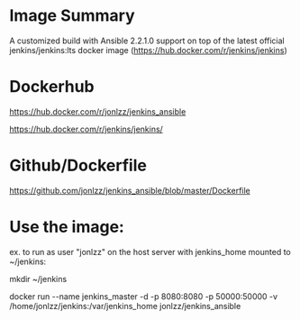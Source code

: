 # Image Summary
A customized build with Ansible 2.2.1.0 support on top of the latest official jenkins/jenkins:lts docker image (https://hub.docker.com/r/jenkins/jenkins)  

# Dockerhub 
https://hub.docker.com/r/jonlzz/jenkins_ansible

https://hub.docker.com/r/jenkins/jenkins/

# Github/Dockerfile
https://github.com/jonlzz/jenkins_ansible/blob/master/Dockerfile

# Use the image: 
ex. to run as user "jonlzz" on the host server with jenkins_home mounted to ~/jenkins:

mkdir ~/jenkins  

docker run --name jenkins_master -d -p 8080:8080 -p 50000:50000 -v /home/jonlzz/jenkins:/var/jenkins_home jonlzz/jenkins_ansible
